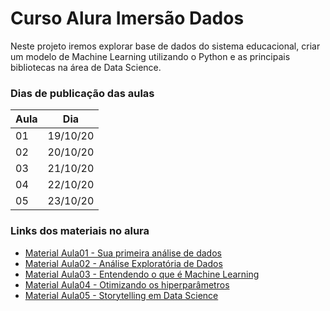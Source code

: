 # Curso Alura Imersão Dados

Neste projeto iremos explorar base de dados do sistema educacional, criar um modelo de Machine Learning utilizando o Python e as principais bibliotecas na área de Data Science.

### Dias de publicação das aulas
Aula|Dia
----|----
01|19/10/20
02|20/10/20
03|21/10/20
04|22/10/20
05|23/10/20

### Links dos materiais no alura
- [Material Aula01 - Sua primeira análise de dados]()
- [Material Aula02 - Análise Exploratória de Dados]()
- [Material Aula03 - Entendendo o que é Machine Learning]()
- [Material Aula04 - Otimizando os hiperparâmetros]()
- [Material Aula05 - Storytelling em Data Science]()
